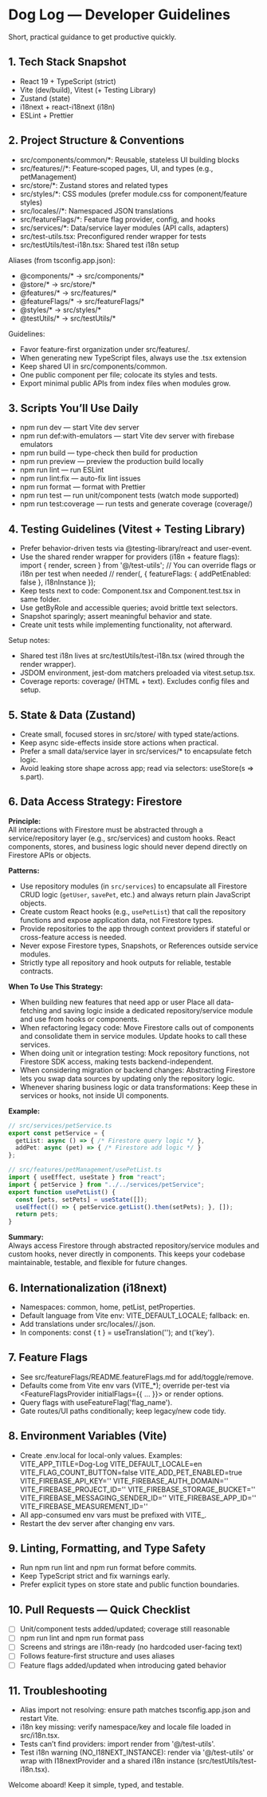 # Dog Log — Developer Guidelines

Short, practical guidance to get productive quickly.

## 1. Tech Stack Snapshot
- React 19 + TypeScript (strict)
- Vite (dev/build), Vitest (+ Testing Library)
- Zustand (state)
- i18next + react-i18next (i18n)
- ESLint + Prettier

## 2. Project Structure & Conventions
- src/components/common/*: Reusable, stateless UI building blocks
- src/features/<domain>/*: Feature‑scoped pages, UI, and types (e.g., petManagement)
- src/store/*: Zustand stores and related types
- src/styles/*: CSS modules (prefer module.css for component/feature styles)
- src/locales/<lang>/*: Namespaced JSON translations
- src/featureFlags/*: Feature flag provider, config, and hooks
- src/services/*: Data/service layer modules (API calls, adapters)
- src/test-utils.tsx: Preconfigured render wrapper for tests
- src/testUtils/test-i18n.tsx: Shared test i18n setup

Aliases (from tsconfig.app.json):
- @components/* → src/components/*
- @store/* → src/store/*
- @features/* → src/features/*
- @featureFlags/* → src/featureFlags/*
- @styles/* → src/styles/*
- @testUtils/* → src/testUtils/*

Guidelines:
- Favor feature-first organization under src/features/<domain>.
- When generating new TypeScript files, always use the .tsx extension
- Keep shared UI in src/components/common.
- One public component per file; colocate its styles and tests.
- Export minimal public APIs from index files when modules grow.

## 3. Scripts You’ll Use Daily
- npm run dev — start Vite dev server
- npm run def:with-emulators — start Vite dev server with firebase emulators
- npm run build — type-check then build for production
- npm run preview — preview the production build locally
- npm run lint — run ESLint
- npm run lint:fix — auto-fix lint issues
- npm run format — format with Prettier
- npm run test — run unit/component tests (watch mode supported)
- npm run test:coverage — run tests and generate coverage (coverage/)

## 4. Testing Guidelines (Vitest + Testing Library)
- Prefer behavior-driven tests via @testing-library/react and user-event.
- Use the shared render wrapper for providers (i18n + feature flags):
  import { render, screen } from '@/test-utils';
  // You can override flags or i18n per test when needed
  // render(<MyComponent />, { featureFlags: { addPetEnabled: false }, i18nInstance });
- Keep tests next to code: Component.tsx and Component.test.tsx in same folder.
- Use getByRole and accessible queries; avoid brittle text selectors.
- Snapshot sparingly; assert meaningful behavior and state.
- Create unit tests while implementing functionality, not afterward.

Setup notes:
- Shared test i18n lives at src/testUtils/test-i18n.tsx (wired through the render wrapper).
- JSDOM environment, jest-dom matchers preloaded via vitest.setup.tsx.
- Coverage reports: coverage/ (HTML + text). Excludes config files and setup.

## 5. State & Data (Zustand)
- Create small, focused stores in src/store/ with typed state/actions.
- Keep async side-effects inside store actions when practical.
- Prefer a small data/service layer in src/services/* to encapsulate fetch logic.
- Avoid leaking store shape across app; read via selectors: useStore(s => s.part).

## 6. Data Access Strategy: Firestore
**Principle:**  
All interactions with Firestore must be abstracted through a service/repository layer (e.g., src/services) and custom hooks. React components, stores, and business logic should never depend directly on Firestore APIs or objects.

**Patterns:**

- Use repository modules (in `src/services`) to encapsulate all Firestore CRUD logic (`getUser`, `savePet`, etc.) and always return plain JavaScript objects.
- Create custom React hooks (e.g., `usePetList`) that call the repository functions and expose application data, not Firestore types.
- Provide repositories to the app through context providers if stateful or cross-feature access is needed.
- Never expose Firestore types, Snapshots, or References outside service modules.
- Strictly type all repository and hook outputs for reliable, testable contracts.

**When To Use This Strategy:**

- When building new features that need app or user  Place all data-fetching and saving logic inside a dedicated repository/service module and use from hooks or components.
- When refactoring legacy code: Move Firestore calls out of components and consolidate them in service modules. Update hooks to call these services.
- When doing unit or integration testing: Mock repository functions, not Firestore SDK access, making tests backend-independent.
- When considering migration or backend changes: Abstracting Firestore lets you swap data sources by updating only the repository logic.
- Whenever sharing business logic or data transformations: Keep these in services or hooks, not inside UI components.

**Example:**

```typescript
// src/services/petService.ts
export const petService = {
  getList: async () => { /* Firestore query logic */ },
  addPet: async (pet) => { /* Firestore add logic */ }
};

// src/features/petManagement/usePetList.ts
import { useEffect, useState } from "react";
import { petService } from "../../services/petService";
export function usePetList() {
  const [pets, setPets] = useState([]);
  useEffect(() => { petService.getList().then(setPets); }, []);
  return pets;
}
```

**Summary:**  
Always access Firestore through abstracted repository/service modules and custom hooks, never directly in components. This keeps your codebase maintainable, testable, and flexible for future changes.

## 6. Internationalization (i18next)
- Namespaces: common, home, petList, petProperties.
- Default language from Vite env: VITE_DEFAULT_LOCALE; fallback: en.
- Add translations under src/locales/<lang>/<namespace>.json.
- In components: const { t } = useTranslation('<namespace>'); and t('key').

## 7. Feature Flags
- See src/featureFlags/README.featureFlags.md for add/toggle/remove.
- Defaults come from Vite env vars (VITE_*); override per-test via <FeatureFlagsProvider initialFlags={{ ... }}> or render options.
- Query flags with useFeatureFlag('flag_name').
- Gate routes/UI paths conditionally; keep legacy/new code tidy.

## 8. Environment Variables (Vite)
- Create .env.local for local-only values. Examples:
  VITE_APP_TITLE=Dog-Log
  VITE_DEFAULT_LOCALE=en
  VITE_FLAG_COUNT_BUTTON=false
  VITE_ADD_PET_ENABLED=true
  VITE_FIREBASE_API_KEY=''
  VITE_FIREBASE_AUTH_DOMAIN=''
  VITE_FIREBASE_PROJECT_ID=''
  VITE_FIREBASE_STORAGE_BUCKET=''
  VITE_FIREBASE_MESSAGING_SENDER_ID=''
  VITE_FIREBASE_APP_ID=''
  VITE_FIREBASE_MEASUREMENT_ID=''
- All app-consumed env vars must be prefixed with VITE_.
- Restart the dev server after changing env vars.

## 9. Linting, Formatting, and Type Safety
- Run npm run lint and npm run format before commits.
- Keep TypeScript strict and fix warnings early.
- Prefer explicit types on store state and public function boundaries.

## 10. Pull Requests — Quick Checklist
- [ ] Unit/component tests added/updated; coverage still reasonable
- [ ] npm run lint and npm run format pass
- [ ] Screens and strings are i18n-ready (no hardcoded user-facing text)
- [ ] Follows feature-first structure and uses aliases
- [ ] Feature flags added/updated when introducing gated behavior

## 11. Troubleshooting
- Alias import not resolving: ensure path matches tsconfig.app.json and restart Vite.
- i18n key missing: verify namespace/key and locale file loaded in src/i18n.tsx.
- Tests can’t find providers: import render from '@/test-utils'.
- Test i18n warning (NO_I18NEXT_INSTANCE): render via '@/test-utils' or wrap with I18nextProvider and a shared i18n instance (src/testUtils/test-i18n.tsx).

Welcome aboard! Keep it simple, typed, and testable.
